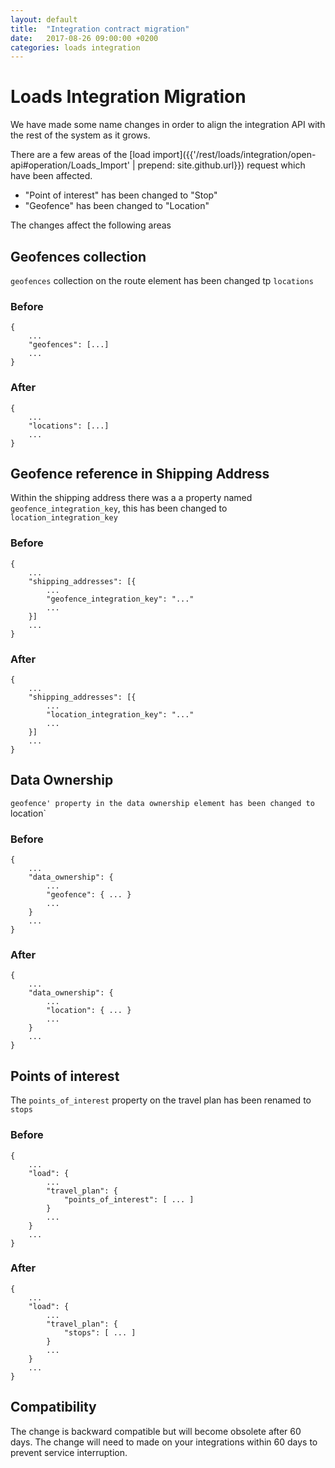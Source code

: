 ```yaml
---
layout: default
title:  "Integration contract migration"
date:   2017-08-26 09:00:00 +0200
categories: loads integration
---
```


# Loads Integration Migration

We have made some name changes in order to align the integration API with the rest of the system as it grows.

There are a few areas of the [load import]({{'/rest/loads/integration/open-api#operation/Loads_Import' | prepend: site.github.url}}) request which have been affected.

- "Point of interest" has been changed to "Stop"
- "Geofence" has been changed to "Location"

The changes affect the following areas

## Geofences collection

`geofences` collection on the route element has been changed tp `locations`

### Before

```
{
	...
	"geofences": [...]
	...
}
```

### After

```
{
	...
	"locations": [...]
	...
}
```

## Geofence reference in Shipping Address

Within the shipping address there was a a property named `geofence_integration_key`, this has been changed to `location_integration_key`

### Before

```
{
	...
	"shipping_addresses": [{
		...
		"geofence_integration_key": "..."
		...
	}]
	...
}
```

### After

```
{
	...
	"shipping_addresses": [{
		...
		"location_integration_key": "..."
		...
	}]
	...
}
```

## Data Ownership

`geofence' property in the data ownership element has been changed to `location`

### Before

```
{
	...
	"data_ownership": {
		...
		"geofence": { ... }
		...
	}
	...
}
```

### After

```
{
	...
	"data_ownership": {
		...
		"location": { ... }
		...
	}
	...
}
```

## Points of interest

The `points_of_interest` property on the travel plan has been renamed to `stops`

### Before

```
{
	...
	"load": {
		...
		"travel_plan": {
			"points_of_interest": [ ... ]
		}
		...
	}
	...
}
```

### After

```
{
	...
	"load": {
		...
		"travel_plan": {
			"stops": [ ... ]
		}
		...
	}
	...
}
```

## Compatibility

The change is backward compatible but will become obsolete after 60 days. The change will need to made on your integrations within 60 days to prevent service interruption.
